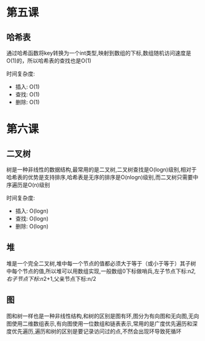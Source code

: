 # 第五课

## 哈希表
通过哈希函数将key转换为一个int类型,映射到数组的下标,数组随机访问速度是O(1)的，所以哈希表的查找也是O(1)

时间复杂度:
- 插入: O(1)
- 查找: O(1)
- 删除: O(1)

# 第六课

## 二叉树
树是一种非线性的数据结构,最常用的是二叉树,二叉树查找是O(logn)级别,相对于哈希表的优势是支持排序,哈希表是无序的排序是O(nlogn)级别,而二叉树只需要中序遍历是O(n)级别

时间复杂度:
- 插入: O(logn)
- 查找: O(logn)
- 删除: O(logn)


## 堆
堆是一个完全二叉树,堆中每一个节点的值都必须大于等于（或小于等于）其子树中每个节点的值,所以堆可以用数组实现,一般数组0下标做哨兵,左子节点下标:n*2,右子节点下标:n*2+1,父亲节点下标:n/2


## 图
图和树一样也是一种非线性结构,和树的区别是图有环,图分为有向图和无向图,无向图使用二维数组表示,有向图使用一位数组和链表表示,常用的是广度优先遍历和深度优先遍历,遍历和树的区别是要记录访问过的点,不然会出现环导致死循环


